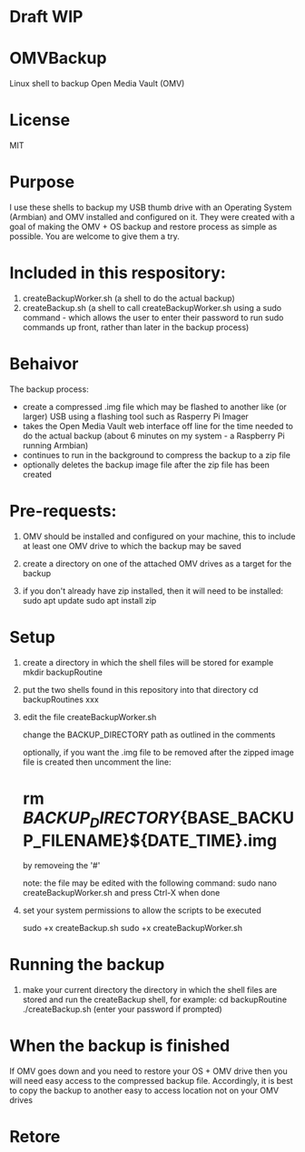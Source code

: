 # Draft WIP

# OMVBackup
Linux shell to backup Open Media Vault (OMV)

# License
MIT

# Purpose
I use these shells to backup my USB thumb drive with an Operating System (Armbian) and OMV installed and configured on it.
They were created with a goal of making the OMV + OS backup and restore process as simple as possible.
You are welcome to give them a try.

# Included in this respository:
  1. createBackupWorker.sh (a shell to do the actual backup)
  2. createBackup.sh (a shell to call createBackupWorker.sh using a sudo command - which allows the user to enter their password to run sudo commands up front, rather than later in the backup process)  

# Behaivor
The backup process: 
- create a compressed .img file which may be flashed to another like (or larger) USB using a flashing tool such as Rasperry Pi Imager
- takes the Open Media Vault web interface off line for the time needed to do the actual backup (about 6 minutes on my system - a Raspberry Pi running Armbian)
- continues to run in the background to compress the backup to a zip file
- optionally deletes the backup image file after the zip file has been created

# Pre-requests:
1. OMV should be installed and configured on your machine, this to include at least one OMV drive to which the backup may be saved
  
2. create a directory on one of the attached OMV drives as a target for the backup
   
3. if you don't already have zip installed, then it will need to be installed:
   sudo apt update
   sudo apt install zip

# Setup
1. create a directory in which the shell files will be stored for example
   mkdir backupRoutine

2. put the two shells found in this repository into that directory
   cd backupRoutines
   xxx
      
3. edit the file createBackupWorker.sh

   change the BACKUP_DIRECTORY path as outlined in the comments
     
   optionally, if you want the .img file to be removed after the zipped image file is created then uncomment the line:
   # rm ${BACKUP_DIRECTORY}${BASE_BACKUP_FILENAME}${DATE_TIME}.img
   by removeing the '#'

   note: the file may be edited with the following command:
     sudo nano createBackupWorker.sh
     and press Ctrl-X  when done

4. set your system permissions to allow the scripts to be executed
   
   sudo +x createBackup.sh
   sudo +x createBackupWorker.sh
   
# Running the backup

1. make your current directory the directory in which the shell files are stored and run the createBackup shell, for example:
   cd backupRoutine
   ./createBackup.sh
   (enter your password if prompted)

# When the backup is finished

If OMV goes down and you need to restore your OS + OMV drive then you will need easy access to the compressed backup file.
Accordingly, it is best to copy the backup to another easy to access location not on your OMV drives

# Retore
   




